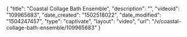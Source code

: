 {
    "title": "Coastal Collage Bath Ensemble",
    "description": "",
    "videoid": "109965683",
    "date_created": "1502518022",
    "date_modified": "1504247457",
    "type": "captivate",
    "layout": "video",
    "url": "\/v\/coastal-collage-bath-ensemble\/109965683"
}